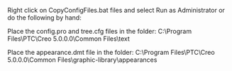 Right click on CopyConfigFiles.bat files and select Run as Administrator or do the following by hand:

Place the config.pro and tree.cfg files in the folder: 
C:\Program Files\PTC\Creo 5.0.0.0\Common Files\text

Place the appearance.dmt file in the folder:
C:\Program Files\PTC\Creo 5.0.0.0\Common Files\graphic-library\appearances